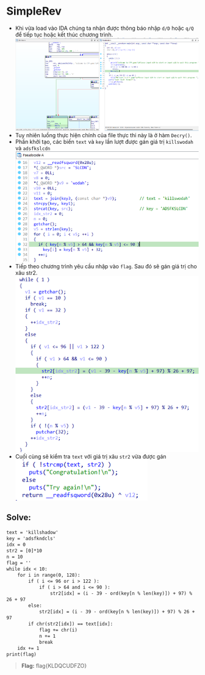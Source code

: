# SimpleRev

- Khi vừa load vào IDA chúng ta nhận được thông báo nhập `d/D` hoặc `q/Q` để tiếp tục hoặc kết thúc chương trình.
![alt text](../../../images/simplerev-1.png)
- Tuy nhiên luồng thực hiện chính của file thực thi này là ở hàm `Decry()`.
- Phần khởi tạo, các biến `text` và `key` lần lượt được gán giá trị `killswodah` và `adsfkslcdn`
![alt text](../../../images/simplerev-2.png)
- Tiếp theo chương trình yêu cầu nhập vào `flag`. Sau đó sẽ gán giá trị cho xâu str2.
![alt text](../../../images/simplerev-3.png)
- Cuối cùng sẽ kiểm tra `text` với giá trị xâu `str2` vừa được gán
![alt text](../../../images/simplerev-4.png)

## Solve:
```
text = 'killshadow'
key = 'adsfkndcls'
idx = 0
str2 = [0]*10
n = 10
flag = ''
while idx < 10:
    for i in range(0, 128):
        if ( i <= 96 or i > 122 ):
            if ( i > 64 and i <= 90 ):
                str2[idx] = (i - 39 - ord(key[n % len(key)]) + 97) % 26 + 97
        else:
            str2[idx] = (i - 39 - ord(key[n % len(key)]) + 97) % 26 + 97
        if chr(str2[idx]) == text[idx]:
            flag += chr(i)
            n += 1
            break
    idx += 1
print(flag)
```

> **Flag:** flag{KLDQCUDFZO}